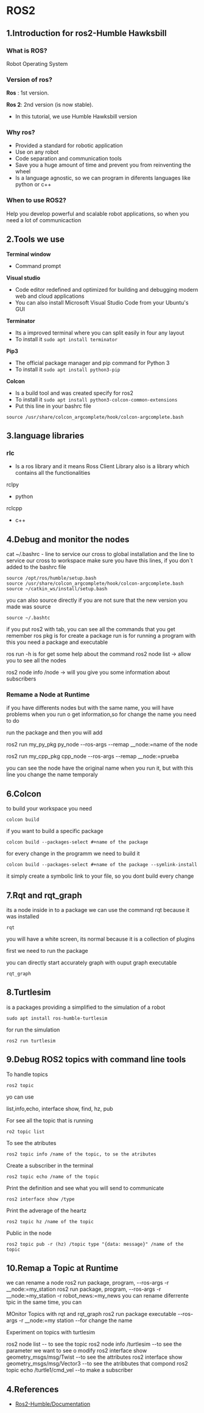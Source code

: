 # ROS2
## 1.Introduction for ros2-Humble Hawksbill

### What is ROS? 
Robot Operating System 

### Version of ros?
**Ros** : 1st version. 
 
**Ros 2**: 2nd version (is now stable).
- In this tutorial, we use Humble Hawksbill version

### Why ros?
- Provided a standard for robotic application 
- Use on any robot
- Code separation and communication tools 
- Save you a huge amount of time and prevent you from reinventing the wheel 
- Is a language agnostic, so we can program in diferents languages like python or c++

### When to use ROS2?

Help you develop powerful and scalable robot applications, so when you need a lot of communicaction 

## 2.Tools we use 

**Terminal window**
 - Command prompt

**Visual studio**
- Code editor redefined and optimized for building and debugging modern web and cloud applications
- You can also install Microsoft Visual Studio Code from your Ubuntu's GUI
  
**Terminator**
- Its a improved terminal where you can split easily in four any layout
- To install it `sudo apt install terminator`

**Pip3**
- The official package manager and pip command for Python 3
- To install it `sudo apt install python3-pip`

**Colcon**
- Is a build tool and was created specify for ros2 
- To install it `sudo apt install python3-colcon-common-extensions`
- Put this line in your bashrc file

```
source /usr/share/colcon_argcomplete/hook/colcon-argcomplete.bash
```


## 3.language libraries 
### rlc ### 
 - Is a ros library and it means Ross Client Library also is a  library which contains all the functionalities 

rclpy 
 - python

rclcpp 
 - c++

## 4.Debug and monitor the nodes
cat ~/.bashrc - line to service our cross to global installation and the line to service our cross to workspace 
make sure you have this lines, if you don´t added to the bashrc file 

```
source /opt/ros/humble/setup.bash
source /usr/share/colcon_argcomplete/hook/colcon-argcomplete.bash
source ~/catkin_ws/install/setup.bash
```

you can also source directly if you are not sure that the new version you made was source

```
source ~/.bashtc
```

if you put ros2 with tab, you can see all the commands that you get 
remember ros pkg is for create a package 
run is for running a program with this you need a package and executable 


ros run -h is for get some help about the command
ros2 node list -> allow you to see all the nodes 

ros2 node info /node -> will you give you some information about subscribers

### Remame a Node at Runtime 

if you have differents nodes but with the same name, you will have problems when you run o get information,so for change the name you need to do 

run the package and then you will add 

ros2 run my_py_pkg py_node --ros-args --remap __node:=name of the node

ros2 run  my_cpp_pkg cpp_node --ros-args --remap __node:=prueba 

you can see the node have the original name when you run it, but with this line you change the name temporaly 


## 6.Colcon 

to build your workspace you need 

```
colcon build
```
if you want to build a specific package 
```
colcon build --packages-select #+name of the package 
```
for every change in the programm we need to build it
```
colcon build --packages-select #+name of the package --symlink-install 
```
it simply create a symbolic link to your file, so you dont build every change 


## 7.Rqt and rqt_graph 
its a node inside in to a package
we can use the command rqt because it was installed 
```
rqt
```
you will have a white screen, its normal because it is a collection of plugins 

first we need to run the package 

you can directly start accurately graph with ouput graph executable 
```
rqt_graph 
```

## 8.Turtlesim 
is a packages providing a simplified to the simulation of a robot
```
sudo apt install ros-humble-turtlesim 
```
for run the simulation 

```
ros2 run turtlesim
```
## 9.Debug ROS2 topics with command line tools 
To handle topics
```
ros2 topic 
```
yo can use

list,info,echo, interface show, find, hz, pub 

For see all the topic that is running
```
ro2 topic list
```
To see the atributes

```
ros2 topic info /name of the topic, to se the atributes 
```
Create a subscriber in the terminal 

```
ros2 topic echo /name of the topic
```

Print the definition and see what you will send to communicate 
```
ros2 interface show /type
```
Print the adverage of the heartz
```
ros2 topic hz /name of the topic 
```
Public in the node
```
ros2 topic pub -r (hz) /topic type "{data: message}" /name of the topic
```

## 10.Remap a Topic at Runtime
we can rename a node
ros2 run package, program, --ros-args -r __node:=my_station
ros2 run package, program, --ros-args -r __node:=my_station -r robot_news:=my_news you can rename diferrente tpic in the same time, you can 

MOnitor Topics with rqt and rqt_graph 
 ros2 run package executable --ros-args -r __node:=my station --for change the name 


Experiment on topics with turtlesim 


ros2 node list -- to see the topic
ros2 node info /turtlesim --to see the parameter we want to see o modify
ros2 interface show geometry_msgs/msg/Twist --to see the attributes 
ros2 interface show geometry_msgs/msg/Vector3 --to see the atribbutes that compond 
ros2 topic echo /turtle1/cmd_vel --to make a subscriber 


## 4.References 
 - [Ros2-Humble/Documentation](https://docs.ros.org/en/rolling/index.html)

